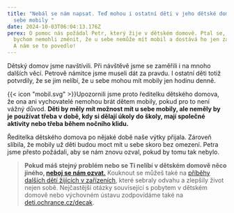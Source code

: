 ```yaml
---
title: "Nebál se nám napsat. Teď mohou i ostatní děti v jeho dětské domově mít u
  sebe mobily "
date: 2024-10-03T06:04:13.176Z
perex: O pomoc nás požádal Petr, který žije v dětském domově. Ptal se, zda
  bychom nemohli změnit, že u sebe nemůže mít mobil a dostává ho jen za odměnu.
  A nám se to povedlo!
---
```

Dětský domov jsme navštívili. Při návštěvě jsme se zaměřili i na mnoho dalších věcí. Petrově námitce jsme museli dát za pravdu. I ostatní děti totiž potvrdily, že se jim nelíbí, že u sebe mohou mít mobily jen hodinu denně.

{{< icon "mobil.svg" >}}Upozornili jsme proto ředitelku dětského domova, že ona ani vychovatelé nemohou brát dětem mobily, pokud pro to není vážný důvod. **Děti by měly mít možnost mít u sebe mobily, ale neměly by je používat třeba v době, kdy si dělají úkoly do školy, mají společné aktivity nebo třeba během nočního klidu.**

Ředitelka dětského domova po nějaké době naše výtky přijala. Zároveň slíbila, že mobily už děti budou moct mít u sebe skoro bez omezení. Petra jsme přesto požádali, aby se nám znovu ozval, pokud by tomu tak nebylo. 

> **Pokud máš stejný problém nebo se Ti nelíbí v dětském domově něco jiného, [neboj se nám ozvat.](https://deti.ochrance.cz/kdo/jak/)** Kouknout se můžeš také na [příběhy dalších dětí žijících v zařízeních](https://deti.ochrance.cz/pripady/ustavni-a-ochranna-vychova/), které sebraly odvahu a zlepšily život nejen sobě. Nejčastější otázky související s pobytem v dětském domově nebo výchovném ústavu zodpovídáme také na [deti.ochrance.cz/decak](https://deti.ochrance.cz/decak).